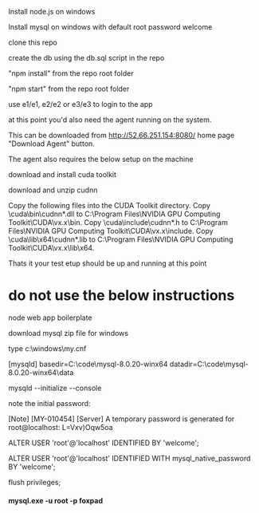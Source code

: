 Install node.js on windows

Install mysql on windows with default root password welcome

clone this repo

create the db using the db.sql script in the repo

"npm install" from the repo root folder

"npm start" from the repo root folder

use e1/e1, e2/e2 or e3/e3 to login to the app

at this point you'd also need the agent running on the system. 

This can be downloaded from http://52.66.251.154:8080/ home page "Download Agent" button. 

The agent also requires the below setup on the machine

download and install cuda toolkit 

download and unzip cudnn

Copy the following files into the CUDA Toolkit directory.
Copy <installpath>\cuda\bin\cudnn*.dll to C:\Program Files\NVIDIA GPU Computing Toolkit\CUDA\vx.x\bin.
Copy <installpath>\cuda\include\cudnn*.h to C:\Program Files\NVIDIA GPU Computing Toolkit\CUDA\vx.x\include.
Copy <installpath>\cuda\lib\x64\cudnn*.lib to C:\Program Files\NVIDIA GPU Computing Toolkit\CUDA\vx.x\lib\x64.

Thats it your test etup should be up and running at this point

# do not use the below instructions
node web app boilerplate

download mysql zip file for windows

type c:\windows\my.cnf

[mysqld]
basedir=C:\\code\\mysql-8.0.20-winx64
datadir=C:\\code\\mysql-8.0.20-winx64\\data

mysqld --initialize --console

note the initial password:

[Note] [MY-010454] [Server] A temporary password is generated for root@localhost: L=Vxv)Oqw5oa

ALTER USER 'root'@'localhost' IDENTIFIED BY 'welcome';

ALTER USER 'root'@'localhost' IDENTIFIED WITH mysql_native_password BY 'welcome';

flush privileges;

#### mysql.exe -u root -p  foxpad